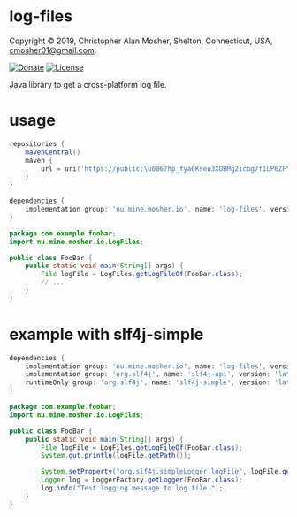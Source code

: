 # log-files

Copyright © 2019, Christopher Alan Mosher, Shelton, Connecticut, USA, <cmosher01@gmail.com>.

[![Donate](https://img.shields.io/badge/Donate-PayPal-green.svg)](https://www.paypal.com/cgi-bin/webscr?cmd=_s-xclick&hosted_button_id=CVSSQ2BWDCKQ2)
[![License](https://img.shields.io/github/license/cmosher01/log-files.svg)](https://www.gnu.org/licenses/gpl.html)

Java library to get a cross-platform log file.

# usage

```groovy
repositories {
    mavenCentral()
    maven {
        url = uri('https://public:\u0067hp_fya6Kseu3XOBMg2icbg7f1LP6ZFYjj35v4Zj@maven.pkg.github.com/cmosher01/*')
    }
}

dependencies {
    implementation group: 'nu.mine.mosher.io', name: 'log-files', version: 'latest.release'
}
```

```java
package com.example.foobar;
import nu.mine.mosher.io.LogFiles;

public class FooBar {
    public static void main(String[] args) {
        File logFile = LogFiles.getLogFileOf(FooBar.class);
        // ...
    }
}
```

# example with slf4j-simple

```groovy
dependencies {
    implementation group: 'nu.mine.mosher.io', name: 'log-files', version: 'latest.release'
    implementation group: 'org.slf4j', name: 'slf4j-api', version: 'latest.integration'
    runtimeOnly group: 'org.slf4j', name: 'slf4j-simple', version: 'latest.integration'
}
```

```java
package com.example.foobar;
import nu.mine.mosher.io.LogFiles;

public class FooBar {
    public static void main(String[] args) {
        File logFile = LogFiles.getLogFileOf(FooBar.class);
        System.out.println(logFile.getPath());

        System.setProperty("org.slf4j.simpleLogger.logFile", logFile.getPath());
        Logger log = LoggerFactory.getLogger(FooBar.class);
        log.info("Test logging message to log file.");
    }
}
```
